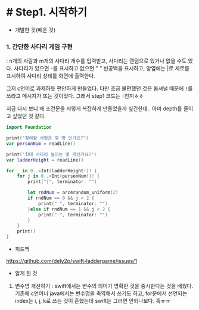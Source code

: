 # # Step1. 시작하기

- 개발한 것(배운 것)

### 1. 간단한 사다리 게임 구현

: n개의 사람과 m개의 사다리 개수를 입력받고, 사다리는 랜덤으로 있거나 없을 수도 있다. 사다리가 있으면 -를 표시하고 없으면 " " 빈공백을 표시하고, 양옆에는 |로 세로를 표시하여 사다리 상태를 화면에 출력한다.


그저 c언어로 과제하듯 편안하게 만들었다. 다만 조금 불편했던 것은 옵셔널 때문에 `!`를 쓰라고 메시지가 뜨는 것이었다. 그래서 step1 코드는 `!`천지ㅎㅎ  

지금 다시 보니 왜 조건문을 저렇게 복잡하게 만들었을까 싶긴한데.. 아마 depth를 줄이고 싶었던 것 같다.

```swift
import Foundation

print("참여할 사람은 몇 명 인가요?")
var personNum = readLine()

print("최대 사다리 높이는 몇 개인가요?")
var ladderHeight = readLine()

for _ in 0..<Int(ladderHeight!)! {
    for j in 0..<Int(personNum!)! {
        print("|", terminator: "")

        let rndNum = arc4random_uniform(2)
        if rndNum == 0 && j < 2 {
            print(" ", terminator: "")
        }else if rndNum == 1 && j < 2 {
            print("-", terminator: "")
        }
    }
    print()
}
``` 

- 피드백

https://github.com/dely2p/swift-laddergame/issues/1  


- 알게 된 것

1. 변수명 개선하기
: swift에서는 변수의 의미가 명확한 것을 중시한다는 것을 배웠다. 기존에 c언어나 java에서는 변수명을 축약해서 쓰기도 하고, for문에서 선언되는 index는 i, j, k로 쓰는 것이 흔했는데 swift는 그러면 안되나보다. 흑ㅠㅠ